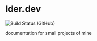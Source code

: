 # lder.dev

![Build Status (GitHub)](https://github.com/jamolnng/lder.dev/actions/workflows/pages-deploy.yml/badge.svg)

documentation for small projects of mine